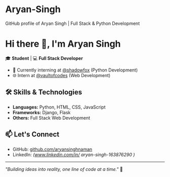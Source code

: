# Aryan-Singh
GitHub profile of Aryan Singh | Full Stack &amp; Python Development
# Hi there 👋, I'm Aryan Singh

🎓 **Student** | 💻 **Full Stack Developer**

- 🔭 Currently interning at [@shadowfox](https://github.com/shadowfox) (Python Development)  
- 🌐 Intern at [@vaultofcodes](https://github.com/vaultofcodes) (Web Development)

## 🛠️ Skills & Technologies

- **Languages:** Python, HTML, CSS, JavaScript
- **Frameworks:** Django, Flask
- **Others:** Full Stack Web Development

## 📫 Let's Connect

- GitHub: [github.com/aryansinghnaman](https://github.com/aryansinghnaman)  
- LinkedIn: *(www.linkedin.com/in/
aryan-singh-163876290
)*  

---

_"Building ideas into reality, one line of code at a time."_ 🚀



